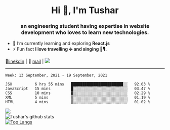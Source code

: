 <h1 align="center">Hi 👋, I'm Tushar</h1>
<h3 align="center">an engineering student having expertise in website development who loves to learn new technologies.</h3>

- 🌱 I’m currently learning and exploring **React.js**
- ⚡ Fun fact **I love travelling ✈️ and singing 🎵🎙️.**

👔[linekdin](https://www.linkedin.com/in/tushar-singh-11377119b/) | 📧 [mail](mailto:tusharsinghynr@gmail.com) | ![](https://komarev.com/ghpvc/?username=tusharsingh2000&color=blue)


---

<!--START_SECTION:waka-->
```text
Week: 13 September, 2021 - 19 September, 2021

JSX          6 hrs 55 mins   ███████████████████████░░   92.03 % 
JavaScript   15 mins         █░░░░░░░░░░░░░░░░░░░░░░░░   03.47 % 
CSS          10 mins         ▓░░░░░░░░░░░░░░░░░░░░░░░░   02.29 % 
XML          5 mins          ▒░░░░░░░░░░░░░░░░░░░░░░░░   01.19 % 
HTML         4 mins          ▒░░░░░░░░░░░░░░░░░░░░░░░░   01.02 % 
```
<!--END_SECTION:waka-->

<img align="left" src="https://github-readme-streak-stats.herokuapp.com/?user=tusharsingh2000&theme=dark" /></br>
![Tushar's github stats](https://github-readme-stats.vercel.app/api?username=tusharsingh2000&show_icons=true&theme=radical&count_private=true)</br>
[![Top Langs](https://github-readme-stats.vercel.app/api/top-langs/?username=tusharsingh2000&theme=radical)](https://github.com/tusharsingh2000/github-readme-stats)
